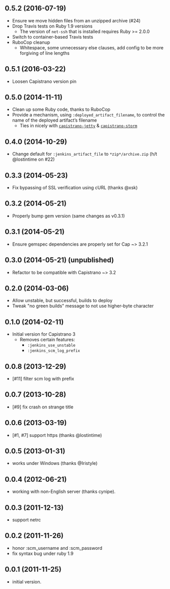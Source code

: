 ## 0.5.2 (2016-07-19)

* Ensure we move hidden files from an unzipped archive (#24)
* Drop Travis tests on Ruby 1.9 versions
    - The version of `net-ssh` that is installed requires Ruby >= 2.0.0
* Switch to container-based Travis tests
* RuboCop cleanup
    - Whitespace, some unnecessary else clauses, add config to be more forgiving of line lengths

## 0.5.1 (2016-03-22)

* Loosen Capistrano version pin

## 0.5.0 (2014-11-11)

* Clean up some Ruby code, thanks to RuboCop
* Provide a mechanism, using `:deployed_artifact_filename`, to control the name of the deployed artifact’s filename
    - Ties in nicely with [`capistrano-jetty`](https://github.com/evertrue/capistrano-jetty) & [`capistrano-storm`](https://github.com/evertrue/capistrano-storm)

## 0.4.0 (2014-10-29)

* Change default for `:jenkins_artifact_file` to `*zip*/archive.zip` (h/t @lostintime on #22)

## 0.3.3 (2014-05-23)

* Fix bypassing of SSL verification using cURL (thanks @xsk)

## 0.3.2 (2014-05-21)

* Properly bump gem version (same changes as v0.3.1)

## 0.3.1 (2014-05-21)

* Ensure gemspec dependencies are properly set for Cap ~> 3.2.1

## 0.3.0 (2014-05-21) (unpublished)

* Refactor to be compatible with Capistrano ~> 3.2

## 0.2.0 (2014-03-06)

* Allow unstable, but successful, builds to deploy
* Tweak "no green builds" message to not use higher-byte character

## 0.1.0 (2014-02-11)

* Initial version for Capistrano 3
    * Removes certain features:
        * `:jenkins_use_unstable`
        * `:jenkins_scm_log_prefix`

## 0.0.8 (2013-12-29)

* [#11] filter scm log with prefix

## 0.0.7 (2013-10-28)

* [#9] fix crash on strange title

## 0.0.6 (2013-03-19)

* [#1, #7] support https  (thanks @lostintime)

## 0.0.5 (2013-01-31)

* works under Windows (thanks @Iristyle)

## 0.0.4 (2012-06-21)

* working with non-English server (thanks cynipe).

## 0.0.3 (2011-12-13)

* support netrc

## 0.0.2 (2011-11-26)

* honor :scm_username and :scm_password
* fix syntax bug under ruby 1.9

## 0.0.1 (2011-11-25)

* initial version.
